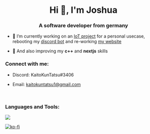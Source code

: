 <h1 align="center">Hi 👋, I'm Joshua</h1>
<h3 align="center">A software developer from germany</h3>

- 🔭 I’m currently working on an [IoT project](https://github.com/KaitoKunTatsu/Rain-Detection-Mizuri) for a personal usecase, rebooting my [discord bot](https://github.com/KaitoKunTatsu/SchroedingersCat) and re-working [my website](https://github.com/KaitoKunTatsu/Portfolio)

- 🌱 And also improving my **c++** and **nextjs** skills

<h3 align="left">Connect with me:</h3>

- Discord: KaitoKunTatsu#3406

- Email: kaitokuntatsu1@gmail.com

<br>
<h3 align="left">Languages and Tools:</h3>

<!--- ![](https://raw.githubusercontent.com/KaitoKunTatsu/github-stats/master/generated/overview.svg#gh-dark-mode-only)
![](https://raw.githubusercontent.com/KaitoKunTatsu/github-stats/master/generated/overview.svg#gh-light-mode-only)
![](https://raw.githubusercontent.com/KaitoKunTatsu/github-stats/master/generated/languages.svg#gh-dark-mode-only)
//![](https://raw.githubusercontent.com/KaitoKunTatsu/github-stats/master/generated/languages.svg#gh-light-mode-only) -->

![](https://skillicons.dev/icons?i=java,cpp,kotlin,py,bash,css,html,js,androidstudio,idea,github,git,linux,maven,mysql,react,tailwind,bootstrap)


[![ko-fi](https://ko-fi.com/img/githubbutton_sm.svg)](https://ko-fi.com/Z8Z2N6HCR)
